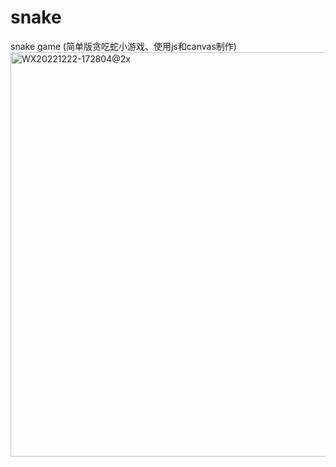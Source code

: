 # snake 
snake game (简单版贪吃蛇小游戏、使用js和canvas制作)
<img width="647" alt="WX20221222-172804@2x" src="https://user-images.githubusercontent.com/22751103/209102980-fd2b701e-70a4-407e-bfa2-ec7211119cc2.png">
